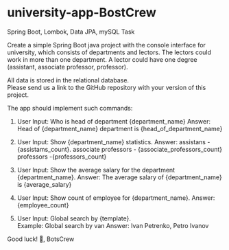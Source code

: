 # university-app-BostCrew
Spring Boot, Lombok, Data JPA, mySQL
Task 

Create a simple Spring Boot java project with the console interface for university, which consists of departments and lectors. The lectors could work in more than one department. A lector could have one degree (assistant, associate professor, professor).

All data is stored in the relational database.  
Please send us a link to the GitHub repository with your version of this project.

The app should implement such commands:

1. User Input: Who is head of department {department_name}
        Answer: Head of {department_name} department is {head_of_department_name}

2. User Input: Show {department_name} statistics.
           Answer: assistans - {assistams_count}. 
        associate professors - {associate_professors_count}
        professors -{professors_count}

3. User Input: Show the average salary for the department {department_name}.
            Answer: The average salary of {department_name} is {average_salary}

4. User Input: Show count of employee for {department_name}.
	Answer: {employee_count}

5. User Input: Global search by {template}.   
         Example: Global search by van
	Answer: Ivan Petrenko, Petro Ivanov


Good luck! 🤞, 
BotsCrew
